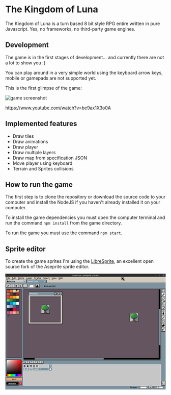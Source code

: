 # The Kingdom of Luna

The Kingdom of Luna is a turn based 8 bit style RPG entire written in pure Javascript. Yes, no frameworks, no third-party game engines.

## Development

The game is in the first stages of development... and currently there are not a lot to show you :(

You can play around in a very simple world using the keyboard arrow keys, mobile or gamepads are not supported yet.

This is the first glimpse of the game:

![game screenshot](resources/luna-0.01-alpha01.gif)

https://www.youtube.com/watch?v=be9ax1X3o0A

## Implemented features

* Draw tiles
* Draw animations
* Draw player
* Draw multiple layers
* Draw map from specification JSON
* Move player using keyboard
* Terrain and Sprites collisions

## How to run the game

The first step is to clone the repository or download the source code to your computer and install the NodeJS if you haven't already installed it on your computer.

To install the game dependencies you must open the computer terminal and run the command ```npm install``` from the game directory.

To run the game you must use the command ```npm start```.

## Sprite editor

To create the game sprites I'm using the [LibreSprite](https://github.com/LibreSprite/LibreSprite), an excellent open source fork of the Aseprite sprite editor.

![game screenshot](resources/libre-sprite.png)
